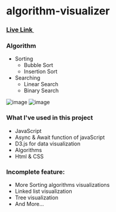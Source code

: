 # algorithm-visualizer 
### <a href="http://127.0.0.1:5500/index.html/">Live Link <img src="https://user-images.githubusercontent.com/26277680/161445394-01bc2179-9fb4-4e57-9cd1-76c47e244ff6.png" data-canonical-src="https://gyazo.com/eb5c5741b6a9a16c692170a41a49c858.png" width="15" height="auto" /></a> 

### Algorithm
* Sorting
  * Bubble Sort
  * Insertion Sort
* Searching
  * Linear Search
  * Binary Search


![image](https://user-images.githubusercontent.com/26277680/163478028-586e4e2e-b949-47c6-a6ad-9c418144af6b.png)
![image](https://user-images.githubusercontent.com/26277680/163477034-e55f6751-343f-4e84-bafe-881f03ccd2d7.png)


### What I've used in this project

* JavaScript
* Async & Await function of javaScript
* D3.js for data visualization
* Algorithms
* Html & CSS


### Incomplete feature:

* More Sorting algorithms visualizations
* Linked list visualization
* Tree visualization
* And More...

### 



